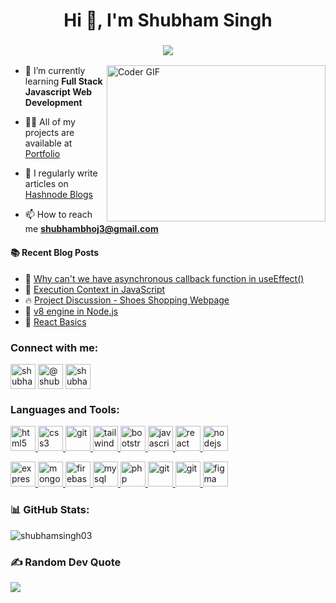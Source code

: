 <h1 align="center">Hi 👋, I'm Shubham Singh</h1>
<h3 align="CENTER" > 
<a href="https://github.com/ShubhamSingh03">
<img align="center" src="https://readme-typing-svg.herokuapp.com?font=Fira+Code&size=24&duration=6000&pause=200&color=F7008F&width=280&height=50&lines=Front-end+Developer+;UI/UX+Developer+;MERN+Stack+Developer"/></a>
</h3>

<img alt="Coder GIF" height=250 width=350 src="https://i.pinimg.com/originals/54/c9/af/54c9af226721e95539a5cd9592d635bb.gif" align="right" />


- 🌱 I’m currently learning **Full Stack Javascript Web Development**

- 👨‍💻 All of my projects are available at [Portfolio](https://shubhambhoj.in)

- 📝 I regularly write articles on [Hashnode Blogs](https://shubhambhoj.hashnode.dev/)

- 📫 How to reach me **shubhambhoj3@gmail.com**

#### :books: Recent Blog Posts
<!-- BLOGPOSTS:START -->
 - 💫 [Why can&#39;t  we have asynchronous callback function 
                                                     in useEffect&lpar;&rpar;](https://shubhambhoj.hashnode.dev/useeffect-async)
 - 🌮 [Execution Context in JavaScript](https://shubhambhoj.hashnode.dev/execution-context-in-javascript)
 - 🔥 [Project Discussion - Shoes Shopping Webpage](https://shubhambhoj.hashnode.dev/project-shoes)
 - 🌮 [v8 engine in Node.js](https://shubhambhoj.hashnode.dev/v8-engine-in-nodejs)
 - 💫 [React Basics](https://shubhambhoj.hashnode.dev/react-basics)<!-- BLOGPOSTS:END -->

<h3 align="left">Connect with me:</h3>
<p align="left">
 
<a href="https://linkedin.com/in/shubham-singh-b122b7171" target="blank"><img align="center" src="https://cdn.jsdelivr.net/npm/simple-icons@v3/icons/linkedin.svg" alt="shubham-singh-b122b7171" height="40" width="40" /></a>
<a href="https://shubhambhoj.hashnode.dev/" target="blank"><img align="center" src="https://cdn.jsdelivr.net/npm/simple-icons@v3/icons/hashnode.svg" alt="@shubhambhoj" height="40" width="40" /></a>
<a href="https://www.youtube.com/channel/UCmBcF63DSMqM9k3-O2hxFow" target="blank"><img align="center" src="https://cdn.jsdelivr.net/npm/simple-icons@v3/icons/youtube.svg" alt="shubham" height="40" width="40" /></a>
 
 </p>

<h3 align="left">Languages and Tools:</h3>
<p align="left">
 
<a href="https://www.w3.org/html/" target="_blank" rel="noreferrer"> <img src="https://skillicons.dev/icons?i=html" alt="html5" width="40" height="40"/> </a> 
<a href="https://www.w3schools.com/css/" target="_blank" rel="noreferrer"> <img src="https://skillicons.dev/icons?i=css" alt="css3" width="40" height="40"/> </a> 
<a href="https://git-scm.com/" target="_blank" rel="noreferrer"> <img src="https://skillicons.dev/icons?i=sass" alt="git" width="40" height="40"/> </a> 
<a href="https://tailwindcss.com/" target="_blank" rel="noreferrer"> <img src="https://skillicons.dev/icons?i=tailwind" alt="tailwind" width="40" height="40"/> </a>
<a href="https://getbootstrap.com" target="_blank" rel="noreferrer"> <img src="https://skillicons.dev/icons?i=bootstrap" alt="bootstrap" width="40" height="40"/> </a>
<a href="https://developer.mozilla.org/en-US/docs/Web/JavaScript" target="_blank" rel="noreferrer"> <img src="https://skillicons.dev/icons?i=javascript" alt="javascript" width="40" height="40"/> </a> 
<a href="https://reactjs.org/" target="_blank" rel="noreferrer"> <img src="https://skillicons.dev/icons?i=react" alt="react" width="40" height="40"/> </a> 
<a href="https://nodejs.org" target="_blank" rel="noreferrer"> <img src="https://skillicons.dev/icons?i=nodejs" alt="nodejs" width="40" height="40"/> </a>
 
  
<a href="https://expressjs.com" target="_blank" rel="noreferrer"> <img src="https://skillicons.dev/icons?i=express" alt="express" width="40" height="40"/> </a> 
<a href="https://www.mongodb.com/" target="_blank" rel="noreferrer"> <img src="https://skillicons.dev/icons?i=mongodb" alt="mongodb" width="40" height="40"/> </a>
<a href="https://firebase.google.com/" target="_blank" rel="noreferrer"> <img src="https://skillicons.dev/icons?i=firebase" alt="firebase" width="40" height="40"/> </a>
<a href="https://www.mysql.com/" target="_blank" rel="noreferrer"> <img src="https://skillicons.dev/icons?i=mysql" alt="mysql" width="40" height="40"/> </a> 
<a href="https://appwrite.io/" target="_blank" rel="noreferrer"> <img src="https://skillicons.dev/icons?i=appwrite" alt="php" width="40" height="40"/> </a>
<a href="https://git-scm.com/" target="_blank" rel="noreferrer"> <img src="https://skillicons.dev/icons?i=git" alt="git" width="40" height="40"/> </a> 
<a href="https://github.com/" target="_blank" rel="noreferrer"> <img src="https://skillicons.dev/icons?i=github" alt="git" width="40" height="40"/> </a> 
<a href="https://www.figma.com/" target="_blank" rel="noreferrer"> <img src="https://skillicons.dev/icons?i=figma" alt="figma" width="40" height="40"/> </a>

</p>

<!-- <p><img align="left" src="https://github-readme-stats.vercel.app/api/top-langs?username=shubhamsingh03&show_icons=true&locale=en&layout=compact" alt="shubhamsingh03" /></p> -->

<!-- <p>&nbsp;<img align="center" src="https://github-readme-stats.vercel.app/api?username=shubhamsingh03&show_icons=true&locale=en" alt="shubhamsingh03" /></p> -->

### 📊 GitHub Stats:
<p><img align="center" src="https://github-readme-streak-stats.herokuapp.com/?user=shubhamsingh03&" alt="shubhamsingh03" /></p>

### ✍️ Random Dev Quote
![](https://quotes-github-readme.vercel.app/api?type=horizontal&theme=radical)






